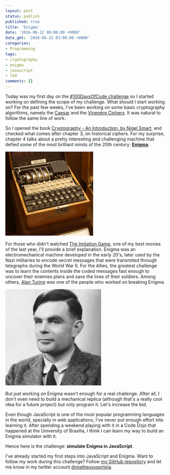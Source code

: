 ```yaml
---
layout: post
status: publish
published: true
title: 'Enigma'
date: '2016-06-22 00:06:00 +0000'
date_gmt: '2016-06-22 03:06:00 +0000'
categories:
- Programming
tags:
- cryptography
- enigma
- javascript
- tdd
comments: []
---
```


Today was my first day on the [#100DaysOfCode challenge](/100-days-of-code) so I started working on defining the scope of my challenge. What should I start working on? For the past few weeks, I've been working on some basic cryptography algorithms, namely the [Caesar](https://github.com/matheusportela/caesar-cipher) and the [Vinegère Ciphers](https://github.com/matheusportela/vigenere-cipher). It was natural to follow the same line of work.

So I opened the book [Cryptography - An Introduction, by Nigel Smart,](https://www.amazon.com/Cryptography-Introduction-Nigel-Smart/dp/0077099877) and checked what comes after chapter 3, on historical ciphers. For my surprise, chapter 4 talks about a pretty interesting and challenging machine that defied some of the most brilliant minds of the 20th century: [**Enigma**](https://en.wikipedia.org/wiki/Enigma_machine).

<img src="/assets/images/enigma.jpg" style="width: 275px;">

For those who didn't watched [The Imitation Game](http://www.imdb.com/title/tt2084970/), one of my best movies of the last year, I'll provide a brief explanation. Enigma was an electromechanical machine developed in the early 20's, later used by the Nazi militaries to encode secret messages that were transmited through telegraphs during the World War II. For the Allies, the greatest challenge was to learn the contents inside the coded messages fast enough to uncover their enemies plans and save the lives of their soldiers. Among others, [Alan Turing](https://en.wikipedia.org/wiki/Alan_Turing) was one of the people who worked on breaking Enigma.

<img src="/assets/images/alan_turing.jpg">

But just working on Enigma wasn't enough for a real challenge. After all, I don't even need to build a mechanical replica (although that's a really cool idea for a future project) but only program it. Let's increase the bid.

Even though JavaScript is one of the most popular programming languages in the world, specially in web applications, I've never put enough effort into learning it. After spending a weekend playing with it in a Code Dojo that happened at the University of Brasilia, I think I can learn my way to build an Enigma simulator with it.

Hence here is the challenge: **simulate Enigma in JavaScript**.

I've already started my first steps into JavaScript and Enigma. Want to follow my work during this challenge? Follow [my GitHub repository](https://github.com/matheusportela/enigma-machine) and let me know in my twitter account [@matheusvportela](https://twitter.com/matheusvportela).
